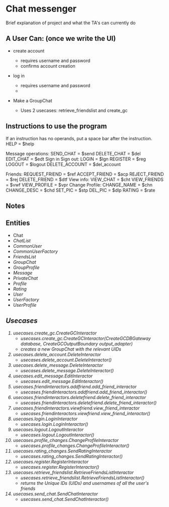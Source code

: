 # Chat messenger

Brief explanation of project and what the TA's can currently do

## A User Can: (once we write the UI)
* create account
  * requires username and password
  * confirms account creation
* log in
  * requires username and password
  * 

* Make a GroupChat
  * Uses 2 usecases: retrieve_friendslist and create_gc

## Instructions to use the program

If an instruction has no operands, put a space bar after the instruction.
HELP = $help

Message operations:
SEND_CHAT = $send <content>
DELETE_CHAT = $del
EDIT_CHAT = $edt
Sign in Sign out:
LOGIN = $lgn <uid> <password>
REGISTER = $reg <name> <password>
LOGOUT = $logout
DELETE_ACCOUNT = $del_account

Friends:
REQUEST_FRIEND = $ref <friendUid>
ACCEPT_FRIEND = $acp <uid>
REJECT_FRIEND = $rej <uid>
DELETE_FRIEND = $dtf <uid>
View info:
VIEW_CHAT = $cht <chatUid>
VIEW_FRIENDS = $vwf
VIEW_PROFILE = $vpr
Change Profile:
CHANGE_NAME = $chn
CHANGE_DESC = $chd
SET_PIC = $stp
DEL_PIC = $dlp
RATING = $rate <uid> <rating>
 

## Notes


## Entities
* Chat <I>
* ChatList
* CommonUser
* CommonUserFactory
* FriendsList
* GroupChat
* GroupProfile
* Message <I>
* PrivateChat
* Profile <I>
* Rating
* User <I>
* UserFactory <I>
* UserProfile


## Usecases
1. usecases.create_gc.CreateGCInteractor
   * usecases.create_gc.CreateGCInteractor(CreateGCDBGateway database, CreateGCOutputBoundary output_adapter)
   * creates a new GroupChat with the relevant UIDs
2. usecases.delete_account.DeleteInteractor
   * usecases.delete_account.DeleteInteractor()
3. usecases.delete_message.DeleteInteractor
   * usecases.delete_message.DeleteInteractor()
4. usecases.edit_message.EditInteractor
   * usecases.edit_message.EditInteractor()
5. usecases.friendinteractors.addfriend.add_friend_interactor
   * usecases.friendinteractors.addfriend.add_friend_interactor()
6. usecases.friendinteractors.deletefriend.delete_friend_interactor
   * usecases.friendinteractors.deletefriend.delete_friend_interactor()
7. usecases.friendinteractors.viewfriend.view_friend_interactor
   * usecases.friendinteractors.viewfriend.view_friend_interactor()
8. usecases.login.LoginInteractor
   * usecases.login.LoginInteractor()
9. usecases.logout.LogoutInteractor
   * usecases.logout.LogoutInteractor()
10. usecases.profile_changes.ChangeProfileInteractor
    * usecases.profile_changes.ChangeProfileInteractor()
11. usecases.rating_changes.SendRatingInteractor
    * usecases.rating_changes.SendRatingInteractor()
12. usecases.register.RegisterInteractor
    * usecases.register.RegisterInteractor()
13. usecases.retrieve_friendslist.RetrieveFriendsListInteractor
    * usecases.retrieve_friendslist.RetrieveFriendsListInteractor()
    * returns the Unique IDs (UIDs) and usernames of all the user's friends
14. usecases.send_chat.SendChatInteractor
    * usecases.send_chat.SendChatInteractor()

